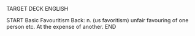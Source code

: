 TARGET DECK
ENGLISH

START
Basic
Favouritism
Back: n. (us favoritism) unfair favouring of one person etc. At the expense of another.
END
